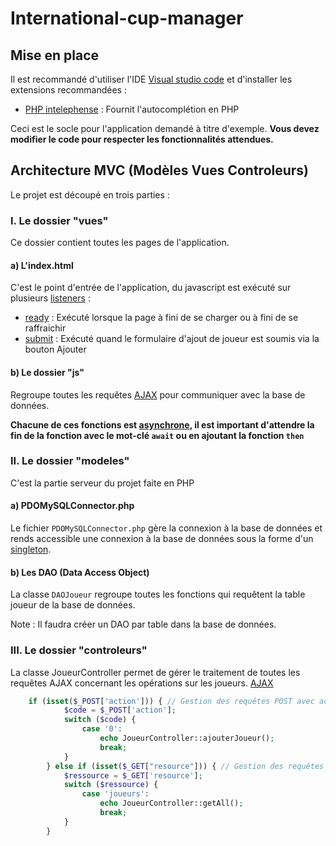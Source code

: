 # International-cup-manager

## Mise en place

Il est recommandé d'utiliser l'IDE [Visual studio code](https://code.visualstudio.com/) et d'installer les extensions recommandées :

- [PHP intelephense](https://marketplace.visualstudio.com/items?itemName=bmewburn.vscode-intelephense-client) : Fournit l'autocomplétion en PHP

Ceci est le socle pour l'application demandé à titre d'exemple. **Vous devez modifier le code pour respecter les fonctionnalités attendues.**

## Architecture MVC (Modèles Vues Controleurs)

Le projet est découpé en trois parties :

### **I. Le dossier "vues"**
Ce dossier contient toutes les pages de l'application.
#### a) L'index.html

C'est le point d'entrée de l'application, du javascript est exécuté sur plusieurs [listeners](https://www.pierre-giraud.com/javascript-apprendre-coder-cours/addeventlistener-gestion-evenement/) :

- [ready](https://www.freecodecamp.org/news/javascript-document-ready-jquery-example/) : Exécuté lorsque la page à fini de se charger ou à fini de se raffraichir
- [submit](https://fr.javascript.info/forms-submit) : Exécuté quand le formulaire d'ajout de joueur est soumis via la bouton Ajouter

#### b) Le dossier "js"
Regroupe toutes les requêtes [AJAX](<https://fr.wikipedia.org/wiki/Ajax_(informatique)>) pour communiquer avec la base de données.

**Chacune de ces fonctions est [asynchrone](https://fr.javascript.info/async-await), il est important d'attendre la fin de la fonction avec le mot-clé `await` ou en ajoutant la fonction `then`**

### **II. Le dossier "modeles"**

C'est la partie serveur du projet faite en PHP

#### a) PDOMySQLConnector.php

Le fichier `PDOMySQLConnector.php` gère la connexion à la base de données et rends accessible une connexion à la base de données sous la forme d'un [singleton](<https://fr.wikipedia.org/wiki/Singleton_(patron_de_conception)>).

#### b) Les DAO (Data Access Object)

La classe `DAOJoueur` regroupe toutes les fonctions qui requêtent la table joueur de la base de données.

Note : Il faudra créer un DAO par table dans la base de données.


### **III. Le dossier "controleurs"**

La classe JoueurController permet de gérer le traitement de toutes les requêtes AJAX concernant les opérations sur les joueurs. [AJAX](<https://fr.wikipedia.org/wiki/Ajax_(informatique)>)

```php
    if (isset($_POST['action'])) { // Gestion des requêtes POST avec action
            $code = $_POST['action'];
            switch ($code) {
                case '0':
                    echo JoueurController::ajouterJoueur();
                    break;
            }
        } else if (isset($_GET["resource"])) { // Gestion des requêtes GET avec resource
            $ressource = $_GET['resource'];
            switch ($ressource) {
                case 'joueurs':
                    echo JoueurController::getAll();
                    break;
            }
        }

```


